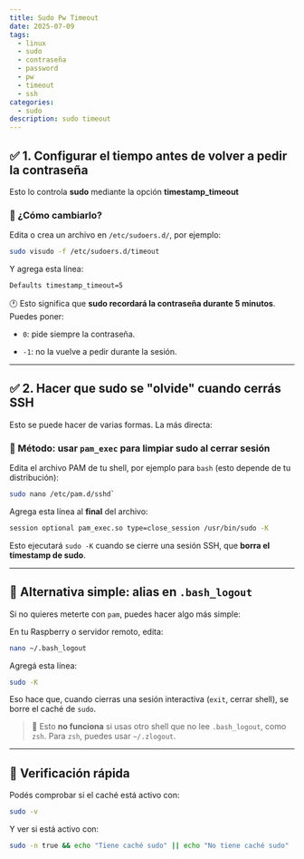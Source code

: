 ```yaml
---
title: Sudo Pw Timeout
date: 2025-07-09
tags:
  - linux
  - sudo
  - contraseña
  - password
  - pw
  - timeout
  - ssh
categories:
  - sudo
description: sudo timeout
---
```


## ✅ 1. **Configurar el tiempo antes de volver a pedir la contraseña**

Esto lo controla **sudo** mediante la opción **timestamp_timeout**

### 🔧 ¿Cómo cambiarlo?

Edita o crea un archivo en `/etc/sudoers.d/`, por ejemplo:

```bash
sudo visudo -f /etc/sudoers.d/timeout
```

Y agrega esta línea:

```bash
Defaults timestamp_timeout=5
```

🕐 Esto significa que **sudo recordará la contraseña durante 5 minutos**. Puedes poner:

- `0`: pide siempre la contraseña.

- `-1`: no la vuelve a pedir durante la sesión.

---

## ✅ 2. **Hacer que sudo se "olvide" cuando cerrás SSH**

Esto se puede hacer de varias formas. La más directa:

### 🔧 Método: usar `pam_exec` para limpiar sudo al cerrar sesión

Edita el archivo PAM de tu shell, por ejemplo para `bash` (esto depende de tu distribución):

```bash
sudo nano /etc/pam.d/sshd`
```

Agrega esta línea al **final** del archivo:

```bash
session optional pam_exec.so type=close_session /usr/bin/sudo -K
```

Esto ejecutará `sudo -K` cuando se cierre una sesión SSH, que **borra el timestamp de sudo**.

---

## 🧪 Alternativa simple: alias en `.bash_logout`

Si no quieres meterte con `pam`, puedes hacer algo más simple:

En tu Raspberry o servidor remoto, edita:

```bash
nano ~/.bash_logout
```

Agregá esta línea:

```bash
sudo -K
```

Eso hace que, cuando cierras una sesión interactiva (`exit`, cerrar shell), se borre el caché de `sudo`.

> 📌 Esto **no funciona** si usas otro shell que no lee `.bash_logout`, como `zsh`. Para `zsh`, puedes usar `~/.zlogout`.

---

## 🧠 Verificación rápida

Podés comprobar si el caché está activo con:

```bash
sudo -v
```

Y ver si está activo con:

```bash
sudo -n true && echo "Tiene caché sudo" || echo "No tiene caché sudo"
```
